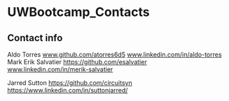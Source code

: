 # UWBootcamp_Contacts

## Contact info

Aldo Torres   www.github.com/atorres6d5 www.linkedin.com/in/aldo-torres
Mark Erik Salvatier https://github.com/esalvatier www.linkedin.com/in/merik-salvatier

Jarred Sutton https://github.com/circuitsyn https://www.linkedin.com/in/suttonjarred/ 